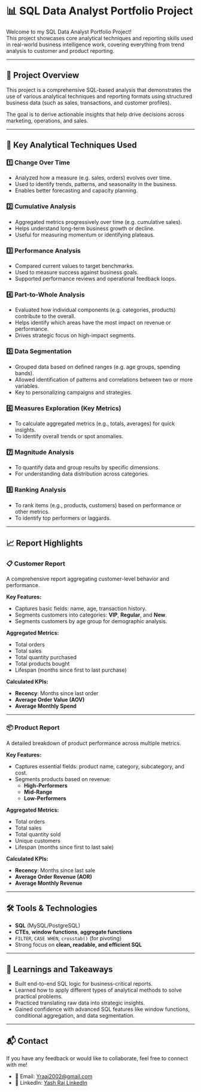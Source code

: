 # 📊 SQL Data Analyst Portfolio Project

Welcome to my SQL Data Analyst Portfolio Project!  
This project showcases core analytical techniques and reporting skills used in real-world business intelligence work, covering everything from trend analysis to customer and product reporting.

---

## 📁 Project Overview

This project is a comprehensive SQL-based analysis that demonstrates the use of various analytical techniques and reporting formats using structured business data (such as sales, transactions, and customer profiles).

The goal is to derive actionable insights that help drive decisions across marketing, operations, and sales.

---

## 🧠 Key Analytical Techniques Used

### 1️⃣ Change Over Time
- Analyzed how a measure (e.g. sales, orders) evolves over time.
- Used to identify trends, patterns, and seasonality in the business.
- Enables better forecasting and capacity planning.

### 2️⃣ Cumulative Analysis
- Aggregated metrics progressively over time (e.g. cumulative sales).
- Helps understand long-term business growth or decline.
- Useful for measuring momentum or identifying plateaus.

### 3️⃣ Performance Analysis
- Compared current values to target benchmarks.
- Used to measure success against business goals.
- Supported performance reviews and operational feedback loops.

### 4️⃣ Part-to-Whole Analysis
- Evaluated how individual components (e.g. categories, products) contribute to the overall.
- Helps identify which areas have the most impact on revenue or performance.
- Drives strategic focus on high-impact segments.

### 5️⃣ Data Segmentation
- Grouped data based on defined ranges (e.g. age groups, spending bands).
- Allowed identification of patterns and correlations between two or more variables.
- Key to personalizing campaigns and strategies.

### 6️⃣ Measures Exploration (Key Metrics)  
- To calculate aggregated metrics (e.g., totals, averages) for quick insights.
- To identify overall trends or spot anomalies.

### 7️⃣ Magnitude Analysis
- To quantify data and group results by specific dimensions.
- For understanding data distribution across categories.

### 8️⃣ Ranking Analysis
- To rank items (e.g., products, customers) based on performance or other metrics.
- To identify top performers or laggards.


---

## 📈 Report Highlights

### 📋 Customer Report
A comprehensive report aggregating customer-level behavior and performance.

**Key Features:**
- Captures basic fields: name, age, transaction history.
- Segments customers into categories: **VIP**, **Regular**, and **New**.
- Segments customers by age group for demographic analysis.

**Aggregated Metrics:**
- Total orders  
- Total sales  
- Total quantity purchased  
- Total products bought  
- Lifespan (months since first to last purchase)

**Calculated KPIs:**
- **Recency**: Months since last order  
- **Average Order Value (AOV)**  
- **Average Monthly Spend**

---

### 📦 Product Report
A detailed breakdown of product performance across multiple metrics.

**Key Features:**
- Captures essential fields: product name, category, subcategory, and cost.
- Segments products based on revenue:
  - **High-Performers**
  - **Mid-Range**
  - **Low-Performers**

**Aggregated Metrics:**
- Total orders  
- Total sales  
- Total quantity sold  
- Unique customers  
- Lifespan (months since first to last sale)

**Calculated KPIs:**
- **Recency**: Months since last sale  
- **Average Order Revenue (AOR)**  
- **Average Monthly Revenue**

---

## 🛠️ Tools & Technologies

- **SQL** (MySQL/PostgreSQL)
- **CTEs**, **window functions**, **aggregate functions**
- `FILTER`, `CASE WHEN`, `crosstab()` (for pivoting)
- Strong focus on **clean, readable, and efficient SQL**

---

## 🧾 Learnings and Takeaways

- Built end-to-end SQL logic for business-critical reports.
- Learned how to apply different types of analytical methods to solve practical problems.
- Practiced translating raw data into strategic insights.
- Gained confidence with advanced SQL features like window functions, conditional aggregation, and data segmentation.


---

## 📬 Contact

If you have any feedback or would like to collaborate, feel free to connect with me!

- 📧 Email: Yraaj2002@gmail.com  
- 💼 LinkedIn: [Yash Raj LinkedIn](https://www.linkedin.com/in/yash-raj-46a024242/)

